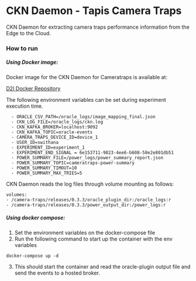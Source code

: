 # CKN Daemon - Tapis Camera Traps
CKN Daemon for extracting camera traps performance information from the Edge to the Cloud. 

### How to run

##### Using Docker image:
Docker image for the CKN Daemon for Cameratraps is available at:

[D2I Docker Repository](https://hub.docker.com/repository/docker/iud2i/ckn-daemon-cameratraps/general)

The following environment variables can be set during experiment execution time.

      - ORACLE_CSV_PATH=/oracle_logs/image_mapping_final.json
      - CKN_LOG_FILE=/oracle_logs/ckn.log
      - CKN_KAFKA_BROKER=localhost:9092
      - CKN_KAFKA_TOPIC=oracle-events
      - CAMERA_TRAPS_DEVICE_ID=device_1
      - USER_ID=swithana
      - EXPERIMENT_ID=experiment_1
      - EXPERIMENT_END_SIGNAL = 6e153711-9823-4ee6-b608-58e2e801db51
      - POWER_SUMMARY_FILE=/power_logs/power_summary_report.json
      - POWER_SUMMARY_TOPIC=cameratraps-power-summary
      - POWER_SUMMARY_TIMOUT=10
      - POWER_SUMMARY_MAX_TRIES=5

CKN Daemon reads the log files through volume mounting as follows:
```
volumes:
- /camera-traps/releases/0.3.3/oracle_plugin_dir:/oracle_logs:r
- /camera-traps/releases/0.3.3/power_output_dir:/power_logs:r
```


##### Using docker compose:
1. Set the environment variables on the docker-compose file
2. Run the following command to start up the container with the env variables
```shell
docker-compose up -d
```
3. This should start the container and read the oracle-plugin output file and send the events to a hosted broker.
